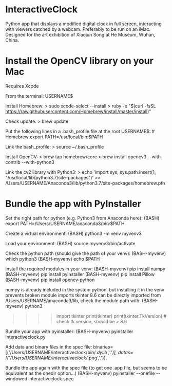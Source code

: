 # InteractiveClock
Python app that displays a modified digital clock in full screen, interacting with viewers catched by a webcam. Preferably to be run on an iMac. Designed for the art exhibition of Xiaojun Song at He Museum, Wuhan, China.

# Install the OpenCV library on your Mac
Requires Xcode

From the terminal: USERNAME$

Install Homebrew:
	> sudo xcode-select --install
	> ruby -e "$(curl -fsSL 	https://raw.githubusercontent.com/Homebrew/install/master/install)"

Check update:
	> brew update

Put the following lines in a .bash_profile file at the root USERNAME$:
	# Homebrew
	export PATH=/usr/local/bin:$PATH

Link the bash_profile:
	> source ~/.bash_profile

Install OpenCV:
	> brew tap homebrew/core
	> brew install opencv3 --with-contrib --with-python3

Link the cv2 library with Python3:
	> echo 'import sys; sys.path.insert(1, "/usr/local/lib/python3.7/site-packages")' >> /Users/USERNAME/Anaconda3/lib/python3.7/site-packages/homebrew.pth

# Bundle the app with PyInstaller
Set the right path for python (e.g. Python3 from Anaconda here):
(BASH) export PATH=/Users/USERNAME/anaconda3/bin:$PATH

Create a virtual environment:
(BASH) python3 -m venv myvenv3

Load your environment:
(BASH) source myvenv3/bin/activate

Check the python path (should give the path of your venv):
(BASH-myvenv) which python3
(BASH-myvenv) echo $PATH

Install the required modules in your venv:
(BASH-myvenv) pip install numpy
(BASH-myvenv) pip install pyinstaller
(BASH-myvenv) pip install Pillow
(BASH-myvenv) pip install opencv-python

numpy is already included in the system python, but installing it in the venv prevents broken module imports
tkinter 8.6 can be directly imported from /Users/USERNAME/anaconda3/lib, check the module path with:
(BASH-myvenv) python3
>>>> import tkinter
>>>> print(tkinter)
>>>> print(tkinter.TkVersion) # check tk version, should be > 8.6

Bundle your app with pyinstaller:
(BASH-myvenv) pyinstaller interactiveclock.py

Add data and binary files in the spec file:
binaries=[('/Users/USERNAME/interactiveclock/bin/*.dylib','.')],
datas=[('/Users/USERNAME/interactiveclock/*.png','.')],

Bundle the app again with the spec file (to get one .app file, but seems to be equivalent as the onedir option...)
(BASH-myvenv) pyinstaller --onefile --windowed interactiveclock.spec
